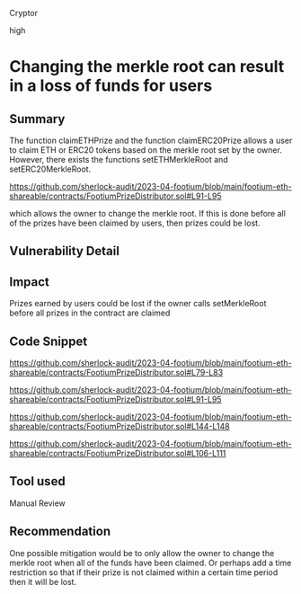 Cryptor

high

# Changing the merkle root can result in a loss of funds for users

## Summary

The function claimETHPrize and the function claimERC20Prize allows a user to claim ETH or ERC20 tokens based on the merkle root set by the owner. However, there exists the functions setETHMerkleRoot and setERC20MerkleRoot. 

https://github.com/sherlock-audit/2023-04-footium/blob/main/footium-eth-shareable/contracts/FootiumPrizeDistributor.sol#L91-L95


which allows the owner to change the merkle root. If this is done before all of the prizes have been claimed by users, then prizes could be lost. 

## Vulnerability Detail

## Impact

Prizes earned by users could be lost if the owner calls setMerkleRoot before all prizes in the contract are claimed 

## Code Snippet

https://github.com/sherlock-audit/2023-04-footium/blob/main/footium-eth-shareable/contracts/FootiumPrizeDistributor.sol#L79-L83

https://github.com/sherlock-audit/2023-04-footium/blob/main/footium-eth-shareable/contracts/FootiumPrizeDistributor.sol#L91-L95

https://github.com/sherlock-audit/2023-04-footium/blob/main/footium-eth-shareable/contracts/FootiumPrizeDistributor.sol#L144-L148

https://github.com/sherlock-audit/2023-04-footium/blob/main/footium-eth-shareable/contracts/FootiumPrizeDistributor.sol#L106-L111


## Tool used

Manual Review

## Recommendation

One possible mitigation would be to only allow the owner to change the merkle root when all of the funds have been claimed. Or perhaps add a time restriction so that if their prize is not claimed within a certain time period then it will be lost.
